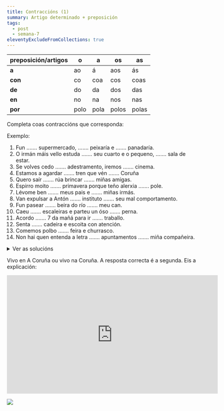 ```yaml
---
title: Contraccións (1)
summary: Artigo determinado + preposición
tags:
  - post
  - semana-7
eleventyExcludeFromCollections: true
---
```

| preposición/artigos | o    | a    | os    | as    |
| ------------------- | ---- | ---- | ----- | ----- |
| **a**               | ao   | á    | aos   | ás    |
| **con**             | co   | coa  | cos   | coas  |
| **de**              | do   | da   | dos   | das   |
| **en**              | no   | na   | nos   | nas   |
| **por**             | polo | pola | polos | polas |



Completa coas contraccións que corresponda:

Exemplo:

1. Fun ....... supermercado, ....... peixaría e ....... panadaría.
2. O irmán máis vello estuda ....... seu cuarto e o pequeno, ....... sala de estar.
3. Se volves cedo ....... adestramento, iremos ....... cinema.
4. Estamos a agardar ....... tren que vén ....... Coruña
5. Quero saír ....... rúa brincar ....... miñas amigas.
6. Espirro moito ....... primavera porque teño alerxia ....... pole.
7. Lévome ben ....... meus pais e ....... miñas irmás.
8. Van expulsar a Antón ....... instituto ....... seu mal comportamento.
9. Fun pasear ....... beira do río ....... meu can.
10. Caeu ....... escaleiras e parteu un óso ....... perna.
11. Acordo ....... 7 da mañá para ir ....... traballo.
12. Senta ....... cadeira e escoita con atención.
13. Comemos polbo ....... feira e churrasco.
14. Non hai quen entenda a letra ....... apuntamentos ....... miña compañeira.

<details> <summary>Ver as solucións </summary>

1. Fun **ao** (a + o) supermercado, **á** (a + a) peixaría e **á** (a + a) panadaría.
2. O irmán máis vello estuda **no** (en + o) seu cuarto e o pequeno, **na** (en + a) sala de estar.
3. Se volves cedo **do** (de + o) adestramento, iremos **ao** (a + o) cinema.
4. Estamos a agardar **polo** (por + o) tren que vén **da** (de + a) Coruña
5. Quero saír **á** (a +a) rúa brincar **coas** (con +as) miñas amigas.
6. Espirro moito **na** (en + a) primavera porque teño alerxia **ao** (a + o) pole.
7. Lévome ben **cos** (con + os) meus pais e **coas** (con + as) miñas irmás.
8. Van expulsar a Antón **do** (de + o) instituto **polo** (por + o) seu mal comportamento.
9. Fun pasear **pola** (por +a) beira do río **co** (con + a) can.
10. Caeu **polas** (por + as) escaleiras e partiu un óso **da** (de + a) perna.
11. Acordo **ás** (a + as) 7 da mañá para ir **ao** (a + o) traballo.
12. Senta **na** (en + a) cadeira e escoita con atención.
13. Comemos polbo **á** (a +a) feira e churrasco.
14. Non hai quen entenda a letra **dos** (de + os) apuntamentos **da** (de +a) miña compañeira.

 </details>

Vivo en A Coruña ou vivo na Coruña. A resposta correcta é a segunda. Eis a explicación:

<iframe width="560" height="315" src="https://www.youtube.com/embed/HwbVcLvY2eA" frameborder="0" allow="accelerometer; autoplay; encrypted-media; gyroscope; picture-in-picture" allowfullscreen></iframe>

![](/static/img/contraccion_artigo_preposición.png)